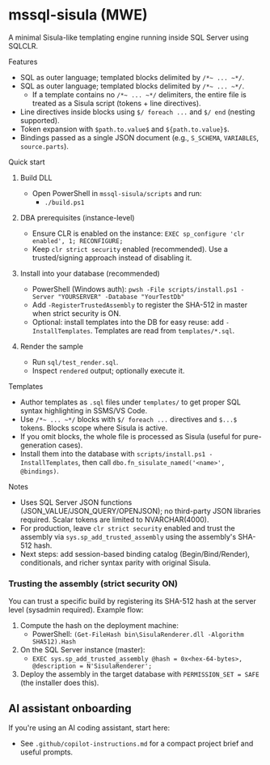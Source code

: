 # mssql-sisula (MWE)

A minimal Sisula-like templating engine running inside SQL Server using SQLCLR.

Features
- SQL as outer language; templated blocks delimited by `/*~ ... ~*/`.
 - SQL as outer language; templated blocks delimited by `/*~ ... ~*/`.
    - If a template contains no `/*~ ... ~*/` delimiters, the entire file is treated as a Sisula script (tokens + line directives).
- Line directives inside blocks using `$/ foreach ...` and `$/ end` (nesting supported).
- Token expansion with `$path.to.value$` and `${path.to.value}$`.
- Bindings passed as a single JSON document (e.g., `S_SCHEMA`, `VARIABLES`, `source.parts`).

Quick start
1. Build DLL
   - Open PowerShell in `mssql-sisula/scripts` and run:
     - `./build.ps1`

2. DBA prerequisites (instance-level)
   - Ensure CLR is enabled on the instance: `EXEC sp_configure 'clr enabled', 1; RECONFIGURE;`
   - Keep `clr strict security` enabled (recommended). Use a trusted/signing approach instead of disabling it.

3. Install into your database (recommended)
   - PowerShell (Windows auth): `pwsh -File scripts/install.ps1 -Server "YOURSERVER" -Database "YourTestDb"`
   - Add `-RegisterTrustedAssembly` to register the SHA-512 in master when strict security is ON.
   - Optional: install templates into the DB for easy reuse: add `-InstallTemplates`. Templates are read from `templates/*.sql`.

4. Render the sample
   - Run `sql/test_render.sql`.
   - Inspect `rendered` output; optionally execute it.

Templates
- Author templates as `.sql` files under `templates/` to get proper SQL syntax highlighting in SSMS/VS Code.
- Use `/*~ ... ~*/` blocks with `$/ foreach ...` directives and `$...$` tokens. Blocks scope where Sisula is active.
- If you omit blocks, the whole file is processed as Sisula (useful for pure-generation cases).
- Install them into the database with `scripts/install.ps1 -InstallTemplates`, then call `dbo.fn_sisulate_named('<name>', @bindings)`.

Notes
- Uses SQL Server JSON functions (JSON_VALUE/JSON_QUERY/OPENJSON); no third-party JSON libraries required. Scalar tokens are limited to NVARCHAR(4000).
- For production, leave `clr strict security` enabled and trust the assembly via `sys.sp_add_trusted_assembly` using the assembly's SHA-512 hash.
- Next steps: add session-based binding catalog (Begin/Bind/Render), conditionals, and richer syntax parity with original Sisula.

### Trusting the assembly (strict security ON)
You can trust a specific build by registering its SHA-512 hash at the server level (sysadmin required). Example flow:

1. Compute the hash on the deployment machine:
   - PowerShell: `(Get-FileHash bin\SisulaRenderer.dll -Algorithm SHA512).Hash`
2. On the SQL Server instance (master):
   - `EXEC sys.sp_add_trusted_assembly @hash = 0x<hex-64-bytes>, @description = N'SisulaRenderer';`
3. Deploy the assembly in the target database with `PERMISSION_SET = SAFE` (the installer does this).

## AI assistant onboarding
If you're using an AI coding assistant, start here:
- See `.github/copilot-instructions.md` for a compact project brief and useful prompts.
